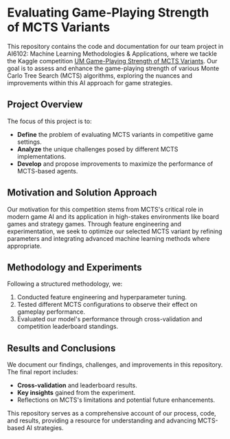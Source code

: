 # Evaluating Game-Playing Strength of MCTS Variants

This repository contains the code and documentation for our team project in AI6102: Machine Learning Methodologies & Applications, where we tackle the Kaggle competition [UM Game-Playing Strength of MCTS Variants](https://www.kaggle.com/competitions/um-game-playing-strength-of-mcts-variants). Our goal is to assess and enhance the game-playing strength of various Monte Carlo Tree Search (MCTS) algorithms, exploring the nuances and improvements within this AI approach for game strategies.

## Project Overview

The focus of this project is to:
- **Define** the problem of evaluating MCTS variants in competitive game settings.
- **Analyze** the unique challenges posed by different MCTS implementations.
- **Develop** and propose improvements to maximize the performance of MCTS-based agents.

## Motivation and Solution Approach

Our motivation for this competition stems from MCTS's critical role in modern game AI and its application in high-stakes environments like board games and strategy games. Through feature engineering and experimentation, we seek to optimize our selected MCTS variant by refining parameters and integrating advanced machine learning methods where appropriate. 

## Methodology and Experiments

Following a structured methodology, we:
1. Conducted feature engineering and hyperparameter tuning.
2. Tested different MCTS configurations to observe their effect on gameplay performance.
3. Evaluated our model's performance through cross-validation and competition leaderboard standings.

## Results and Conclusions

We document our findings, challenges, and improvements in this repository. The final report includes:
- **Cross-validation** and leaderboard results.
- **Key insights** gained from the experiment.
- Reflections on MCTS's limitations and potential future enhancements.

This repository serves as a comprehensive account of our process, code, and results, providing a resource for understanding and advancing MCTS-based AI strategies.
